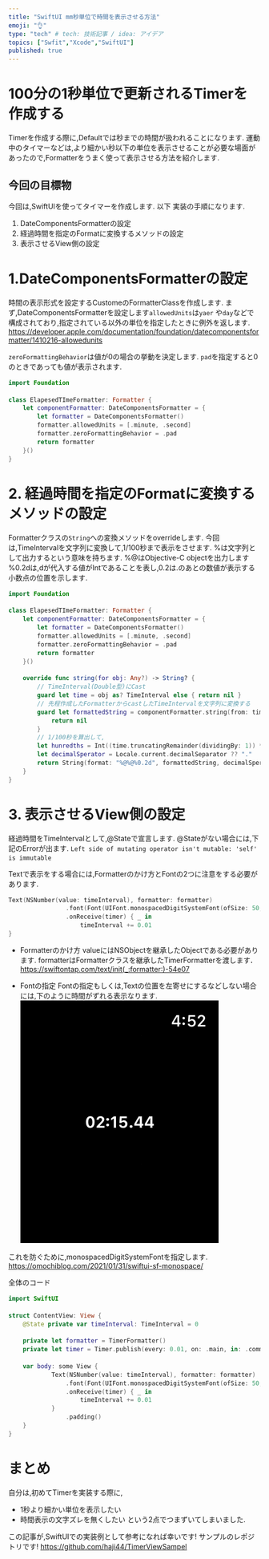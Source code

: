 ```yaml
---
title: "SwiftUI mm秒単位で時間を表示させる方法"
emoji: "👌"
type: "tech" # tech: 技術記事 / idea: アイデア
topics: ["Swfit","Xcode","SwiftUI"]
published: true
---
```


# 100分の1秒単位で更新されるTimerを作成する
Timerを作成する際に,Defaultでは秒までの時間が扱われることになります. 
運動中のタイマーなどは,より細かい秒以下の単位を表示させることが必要な場面があったので,Formatterをうまく使って表示させる方法を紹介します. 

## 今回の目標物
今回は,SwiftUIを使ってタイマーを作成します. 
以下 実装の手順になります.

1. DateComponentsFormatterの設定
2. 経過時間を指定のFormatに変換するメソッドの設定
3. 表示させるView側の設定


# 1.DateComponentsFormatterの設定
時間の表示形式を設定するCustomeのFormatterClassを作成します.
まず,DateComponentsFormatterを設定します`allowedUnits`は`yaer` や`day`などで構成されており,指定されている以外の単位を指定したときに例外を返します.
https://developer.apple.com/documentation/foundation/datecomponentsformatter/1410216-allowedunits

`zeroFormattingBehavior`は値が0の場合の挙動を決定します. `pad`を指定すると0のときであっても値が表示されます. 


```swift
import Foundation

class ElapesedTImeFormatter: Formatter {
    let componentFormatter: DateComponentsFormatter = {
        let formatter = DateComponentsFormatter()
        formatter.allowedUnits = [.minute, .second]
        formatter.zeroFormattingBehavior = .pad
        return formatter
    }()
}
```

# 2. 経過時間を指定のFormatに変換するメソッドの設定
Formatterクラスの`String`への変換メソッドをoverrideします. 
今回は,TimeIntervalを文字列に変換して,1/100秒まで表示をさせます.
%は文字列として出力するという意味を持ちます. 
%@はObjective-C objectを出力します
%0.2dは,dが代入する値がIntであることを表し,0.2は.のあとの数値が表示する小数点の位置を示します. 
```swift
import Foundation

class ElapesedTImeFormatter: Formatter {
    let componentFormatter: DateComponentsFormatter = {
        let formatter = DateComponentsFormatter()
        formatter.allowedUnits = [.minute, .second]
        formatter.zeroFormattingBehavior = .pad
        return formatter
    }()

    override func string(for obj: Any?) -> String? {
        // TimeInterval(Double型)にCast
        guard let time = obj as? TimeInterval else { return nil }
        // 先程作成したFormatterからcastしたTimeIntervalを文字列に変換する
        guard let formattedString = componentFormatter.string(from: time) else {
            return nil
        }
        // 1/100秒を算出して,
        let hunredths = Int((time.truncatingRemainder(dividingBy: 1)) * 100)
        let decimalSperator = Locale.current.decimalSeparator ?? "."
        return String(format: "%@%@%0.2d", formattedString, decimalSperator, hunredths)
    }
}
```

# 3. 表示させるView側の設定
経過時間をTimeIntervalとして,@Stateで宣言します. 
@Stateがない場合には,下記のErrorが出ます. 
`Left side of mutating operator isn't mutable: 'self' is immutable`

Textで表示をする場合には,Formatterのかけ方とFontの2つに注意をする必要があります.
```swift
Text(NSNumber(value: timeInterval), formatter: formatter)
                .font(Font(UIFont.monospacedDigitSystemFont(ofSize: 50, weight: .light)))
                .onReceive(timer) { _ in
                    timeInterval += 0.01
}
```
* Formatterのかけ方
valueにはNSObjectを継承したObjectである必要があります. formatterはFormatterクラスを継承したTimerFormatterを渡します．
https://swiftontap.com/text/init(_:formatter:)-54e07

* Fontの指定
Fontの指定もしくは,Textの位置を左寄せにするなどしない場合には,下のように時間がずれる表示なります. 
![](/images/article11/timer.gif)

これを防ぐために,monospacedDigitSystemFontを指定します. 
https://omochiblog.com/2021/01/31/swiftui-sf-monospace/

全体のコード
```swift
import SwiftUI

struct ContentView: View {
    @State private var timeInterval: TimeInterval = 0

    private let formatter = TimerFormatter()
    private let timer = Timer.publish(every: 0.01, on: .main, in: .common).autoconnect()

    var body: some View {
            Text(NSNumber(value: timeInterval), formatter: formatter)
                .font(Font(UIFont.monospacedDigitSystemFont(ofSize: 50, weight: .light)))
                .onReceive(timer) { _ in
                    timeInterval += 0.01
            }
                .padding()
    }
}
```

# まとめ
自分は,初めてTimerを実装する際に,
* 1秒より細かい単位を表示したい
* 時間表示の文字ズレを無くしたい
という2点でつまずいてしまいました.

この記事が,SwiftUIでの実装例として参考になれば幸いです!
サンプルのレポジトリです!
https://github.com/haji44/TimerViewSampel
